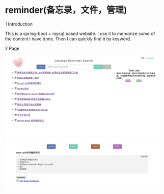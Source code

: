 # reminder(备忘录，文件，管理)
1 Introduction

This is a spring-boot + mysql based website. I use it to memorize some of the content I have done. Then I can quickly find it by keyword.

2 Page

<img width="650" alt="image" src="https://github.com/tangjianback/reminder/blob/lovelq/a.png">


<img width="650" alt="image" src="https://github.com/tangjianback/reminder/blob/lovelq/b.png">
